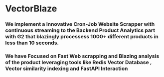 # VectorBlaze

### We implement a Innovative Cron-Job Website Scrapper with continuous streaming to the Backend Product Analytics part with G2 that blazingly processess 1000+ different products in less than 10 seconds.
### We have Focused on Fast Web scrapping and Blazing analysis of the product leveraging tools like Redis Vector Database , Vector similarity indexing and FastAPI Interaction 
